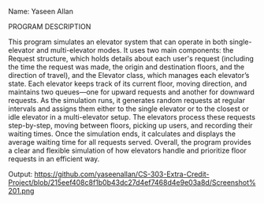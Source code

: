 Name: Yaseen Allan

PROGRAM DESCRIPTION

This program simulates an elevator system that can operate in both single-elevator and multi-elevator modes. It uses two main components: the Request structure, which holds details about each user's request (including the time the request was made, the origin and destination floors, and the direction of travel), and the Elevator class, which manages each elevator’s state. Each elevator keeps track of its current floor, moving direction, and maintains two queues—one for upward requests and another for downward requests. As the simulation runs, it generates random requests at regular intervals and assigns them either to the single elevator or to the closest or idle elevator in a multi-elevator setup. The elevators process these requests step-by-step, moving between floors, picking up users, and recording their waiting times. Once the simulation ends, it calculates and displays the average waiting time for all requests served. Overall, the program provides a clear and flexible simulation of how elevators handle and prioritize floor requests in an efficient way.

Output: https://github.com/yaseenallan/CS-303-Extra-Credit-Project/blob/215eef408c8f1b0b43dc27d4ef7468d4e9e03a8d/Screenshot%201.png

